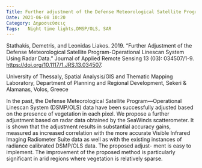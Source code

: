 ```yaml
---
Title: Further adjustment of the Defense Meteorological Satellite Program-Operational Linescan System using radar data
Date: 2021-06-08 10:20
Category: Δημοσιεύσεις
Tags:   Night time lights,DMSP/OLS, SAR
---
```


Stathakis, Demetris, and Leonidas Liakos. 2019. “Further Adjustment of the Defense Meteorological Satellite Program-Operational Linescan System Using Radar Data.” Journal of Applied Remote Sensing 13 (03): 034507/1-9. <https://doi.org/10.1117/1.JRS.13.034507>.

University of Thessaly, Spatial Analysis/GIS and Thematic Mapping Laboratory,
Department of Planning and Regional Development, Sekeri & Alamanas, Volos, Greece

In the past, the Defense Meteorological Satellite Program—Operational Linescan
System (DSMP/OLS) data have been successfully adjusted based on the presence of vegetation
in each pixel. We propose a further adjustment based on radar data obtained by the SeaWinds
scatterometer. It is shown that the adjustment results in substantial accuracy gains, measured as
increased correlation with the more accurate Visible Infrared Imaging Radiometer Suite data as
well as with the existing instances of radiance calibrated DSMP/OLS data. The proposed adjust-
ment is easy to implement. The improvement of the proposed method is particularly significant
in arid regions where vegetation is relatively sparse.